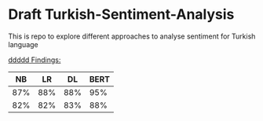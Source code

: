 # Draft Turkish-Sentiment-Analysis

This is repo to explore different approaches to analyse sentiment for Turkish language 


<ins>ddddd<ins/>
 Findings: 

 NB | LR | DL | BERT
----|----|----|-----
87%|88%|88%|95% 
82%|82%|83%|88%


